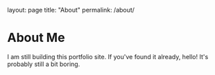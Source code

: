 layout: page
title: "About"
permalink: /about/

# About Me
I am still building this portfolio site. If you've found it already, hello! It's probably still a bit boring.
